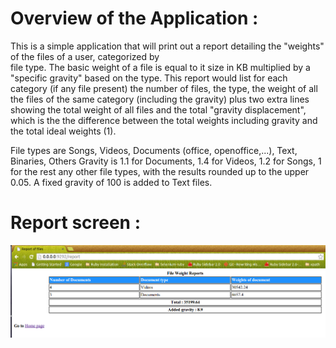 Overview of the Application :
=============================

This is a simple application that will print out a report detailing the "weights" of the files of a user, categorized by  
file type. The basic weight of a file is equal to it size in KB multiplied by a "specific gravity" based on the type.
This report would list for each category (if any file present) the number of files, the type, the weight of all the files of the same category (including the gravity) plus two extra lines showing the total weight of all files and the total 
"gravity displacement", which is the the difference between the total weights including gravity and the total ideal weights (1).

File types are Songs, Videos, Documents (office, openoffice,...), Text, Binaries, Others Gravity is 1.1 for Documents, 1.4 for Videos, 1.2 for Songs, 1 for the rest any other file types, with the results rounded up to the upper 0.05. A fixed gravity of 100 is added to Text files.

Report screen :
===============
![Report](https://github.com/LoveGitHub/files_weight_calculation/blob/gh-pages/image/Screenshot%20from%202014-03-30%2015:51:26.png)
